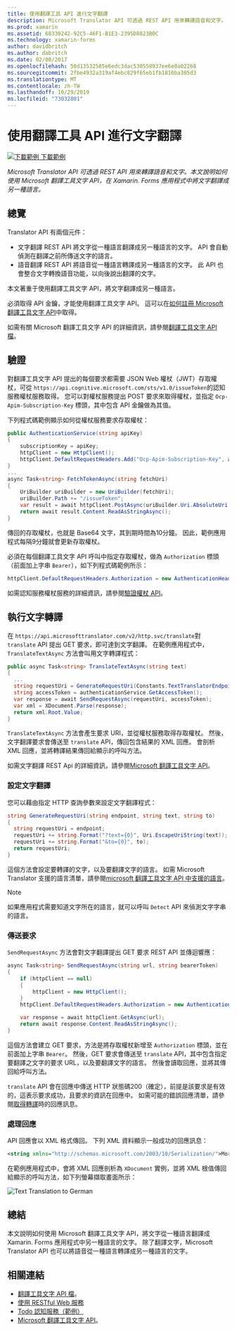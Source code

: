 ```yaml
---
title: 使用翻譯工具 API 進行文字翻譯
description: Microsoft Translator API 可透過 REST API 用來轉譯語音和文字。 本文說明如何使用 Microsoft 翻譯工具文字 API，在 Xamarin. Forms 應用程式中將文字翻譯成另一種語言。
ms.prod: xamarin
ms.assetid: 68330242-92C5-46F1-B1E3-2395D8823B0C
ms.technology: xamarin-forms
author: davidbritch
ms.author: dabritch
ms.date: 02/08/2017
ms.openlocfilehash: 50d13532585e6edc3dac530558937ee6e0a02268
ms.sourcegitcommit: 2fbe4932a319af4ebc829f65eb1fb1816ba305d3
ms.translationtype: MT
ms.contentlocale: zh-TW
ms.lasthandoff: 10/29/2019
ms.locfileid: "73032801"
---
```

# <a name="text-translation-using-the-translator-api"></a>使用翻譯工具 API 進行文字翻譯

[![下載範例](~/media/shared/download.png) 下載範例](https://docs.microsoft.com/samples/xamarin/xamarin-forms-samples/webservices-todocognitiveservices)

_Microsoft Translator API 可透過 REST API 用來轉譯語音和文字。本文說明如何使用 Microsoft 翻譯工具文字 API，在 Xamarin. Forms 應用程式中將文字翻譯成另一種語言。_

## <a name="overview"></a>總覽

Translator API 有兩個元件：

- 文字翻譯 REST API 將文字從一種語言翻譯成另一種語言的文字。 API 會自動偵測在翻譯之前所傳送文字的語言。
- 語音翻譯 REST API 將語音從一種語言轉譯成另一種語言的文字。 此 API 也會整合文字轉換語音功能，以向後說出翻譯的文字。

本文著重于使用翻譯工具文字 API，將文字翻譯成另一種語言。

必須取得 API 金鑰，才能使用翻譯工具文字 API。 這可以在[如何註冊 Microsoft 翻譯工具文字 API](/azure/cognitive-services/translator/translator-text-how-to-signup/)中取得。

如需有關 Microsoft 翻譯工具文字 API 的詳細資訊，請參閱[翻譯工具文字 API 檔](/azure/cognitive-services/translator/)。

## <a name="authentication"></a>驗證

對翻譯工具文字 API 提出的每個要求都需要 JSON Web 權杖（JWT）存取權杖，可從 `https://api.cognitive.microsoft.com/sts/v1.0/issueToken`的認知服務權杖服務取得。 您可以對權杖服務提出 POST 要求來取得權杖，並指定 `Ocp-Apim-Subscription-Key` 標頭，其中包含 API 金鑰做為其值。

下列程式碼範例顯示如何從權杖服務要求存取權杖：

```csharp
public AuthenticationService(string apiKey)
{
    subscriptionKey = apiKey;
    httpClient = new HttpClient();
    httpClient.DefaultRequestHeaders.Add("Ocp-Apim-Subscription-Key", apiKey);
}
...
async Task<string> FetchTokenAsync(string fetchUri)
{
    UriBuilder uriBuilder = new UriBuilder(fetchUri);
    uriBuilder.Path += "/issueToken";
    var result = await httpClient.PostAsync(uriBuilder.Uri.AbsoluteUri, null);
    return await result.Content.ReadAsStringAsync();
}
```

傳回的存取權杖，也就是 Base64 文字，其到期時間為10分鐘。 因此，範例應用程式每隔9分鐘就會更新存取權杖。

必須在每個翻譯工具文字 API 呼叫中指定存取權杖，做為 `Authorization` 標頭（前面加上字串 `Bearer`），如下列程式碼範例所示：

```csharp
httpClient.DefaultRequestHeaders.Authorization = new AuthenticationHeaderValue("Bearer", bearerToken);
```

如需認知服務權杖服務的詳細資訊，請參閱[驗證權杖 API](https://docs.microsofttranslator.com/oauth-token.html)。

## <a name="performing-text-translation"></a>執行文字轉譯

在 `https://api.microsofttranslator.com/v2/http.svc/translate`對 `translate` API 提出 GET 要求，即可達到文字翻譯。 在範例應用程式中，`TranslateTextAsync` 方法會叫用文字轉譯程式：

```csharp
public async Task<string> TranslateTextAsync(string text)
{
  ...
  string requestUri = GenerateRequestUri(Constants.TextTranslatorEndpoint, text, "en", "de");
  string accessToken = authenticationService.GetAccessToken();
  var response = await SendRequestAsync(requestUri, accessToken);
  var xml = XDocument.Parse(response);
  return xml.Root.Value;
}
```

`TranslateTextAsync` 方法會產生要求 URI，並從權杖服務取得存取權杖。 然後，文字翻譯要求會傳送至 `translate` API，傳回包含結果的 XML 回應。 會剖析 XML 回應，並將轉譯結果傳回給顯示的呼叫方法。

如需文字翻譯 REST Api 的詳細資訊，請參閱[Microsoft 翻譯工具文字 API](https://docs.microsofttranslator.com/text-translate.html)。

### <a name="configuring-text-translation"></a>設定文字翻譯

您可以藉由指定 HTTP 查詢參數來設定文字翻譯程式：

```csharp
string GenerateRequestUri(string endpoint, string text, string to)
{
  string requestUri = endpoint;
  requestUri += string.Format("?text={0}", Uri.EscapeUriString(text));
  requestUri += string.Format("&to={0}", to);
  return requestUri;
}
```

這個方法會設定要轉譯的文字，以及要翻譯文字的語言。 如需 Microsoft Translator 支援的語言清單，請參閱[microsoft 翻譯工具文字 API 中支援的語言](/azure/cognitive-services/translator/languages/)。

> [!NOTE]
> 如果應用程式需要知道文字所在的語言，就可以呼叫 `Detect` API 來偵測文字字串的語言。

### <a name="sending-the-request"></a>傳送要求

`SendRequestAsync` 方法會對文字翻譯提出 GET 要求 REST API 並傳迴響應：

```csharp
async Task<string> SendRequestAsync(string url, string bearerToken)
{
    if (httpClient == null)
    {
        httpClient = new HttpClient();
    }
    httpClient.DefaultRequestHeaders.Authorization = new AuthenticationHeaderValue("Bearer", bearerToken);

    var response = await httpClient.GetAsync(url);
    return await response.Content.ReadAsStringAsync();
}
```

這個方法會建立 GET 要求，方法是將存取權杖新增至 `Authorization` 標頭，並在前面加上字串 `Bearer`。 然後，GET 要求會傳送至 `translate` API，其中包含指定要翻譯之文字的要求 URL，以及要翻譯文字的語言。 然後會讀取回應，並將其傳回給呼叫方法。

`translate` API 會在回應中傳送 HTTP 狀態碼200（確定），前提是該要求是有效的，這表示要求成功，且要求的資訊在回應中。 如需可能的錯誤回應清單，請參閱[取得轉譯](https://docs.microsofttranslator.com/text-translate.html#!/default/get_Translate)時的回應訊息。

### <a name="processing-the-response"></a>處理回應

API 回應會以 XML 格式傳回。 下列 XML 資料顯示一般成功的回應訊息：

```xml
<string xmlns="http://schemas.microsoft.com/2003/10/Serialization/">Morgen kaufen gehen ein</string>
```

在範例應用程式中，會將 XML 回應剖析為 `XDocument` 實例，並將 XML 根值傳回給顯示的呼叫方法，如下列螢幕擷取畫面所示：

![](text-translation-images/text-translation.png "Text Translation to German")

## <a name="summary"></a>總結

本文說明如何使用 Microsoft 翻譯工具文字 API，將文字從一種語言翻譯成 Xamarin. Forms 應用程式中另一種語言的文字。 除了翻譯文字，Microsoft Translator API 也可以將語音從一種語言轉譯成另一種語言的文字。

## <a name="related-links"></a>相關連結

- [翻譯工具文字 API 檔](/azure/cognitive-services/translator/)。
- [使用 RESTful Web 服務](~/xamarin-forms/data-cloud/web-services/rest.md)
- [Todo 認知服務（範例）](https://docs.microsoft.com/samples/xamarin/xamarin-forms-samples/webservices-todocognitiveservices)
- [Microsoft 翻譯工具文字 API](https://docs.microsofttranslator.com/text-translate.html)。
